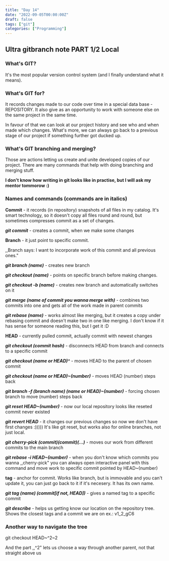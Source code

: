 ```yaml
---
title: "Day 14"
date: "2022-09-05T00:00:00Z"
draft: false
tags: ["git"]
categories: ["Programming"]
---
```


## **Ultra gitbranch note PART 1/2 Local** 

### What's GIT?

It's the most popular version control system (and I finally understand what it means). 

### What's GIT for?

It records changes made to our code over time in a special data base - REPOSITORY. It also give as an opportunity to work with someone else on the same project in the same time.

In favour of that we can look at our project history and see who and when made which changes. What's more, we can always go back to a previous stage of our project if something further got ducked up.

### What's GIT branching and merging?

Those are actions letting us create and unite developed copies of our project. There are many commands that help with doing branching and merging stuff.

**I don't know how writing in git looks like in practise, but I will ask my mentor tommorow :)**

### Names and commands (commands are in italics)

**Commit** - it records (in repository) snapshots of all files in my catalog. It's smart technology, so it doesn't copy all files round and round, but sometimes compresses commit as a set of changes.

***git commit*** - creates a commit, when we make some changes

**Branch** - it just point to specific commit. 

,,Branch says: I want to incorporate work of this commit and all previous ones."

***git branch (name)*** - creates new branch

***git checkout (name)*** - points on specific branch before making changes.

***git checkout -b (name)*** - creates new branch and automatically switches on it

***git merge (name of commit you wanna merge with)*** - combines two commits into one and gets all of the work made in parent commits

***git rebase (name)*** - works almost like merging, but it creates a copy under rebasing commit and doesn't make two in one like merging. I don't know if it has sense for someone reading this, but I get it :D

**HEAD** - currently pulled commit, actually commit with newest changes

***git checkout (commit hash)*** - disconnects HEAD from branch and connects to a specific commit

***git checkout (name or HEAD)^*** - moves HEAD to the parent of chosen commit

***git checkout (name or HEAD)~(number)*** - moves HEAD (number) steps back

***git branch -f (branch name) (name or HEAD)~(number)*** - forcing chosen branch to move (number) steps back

***git reset HEAD~(number)*** - now our local repository looks like reseted commit never existed

***git revert HEAD*** - it changes our previous changes so now we don't have first changes :))))) It's like git reset, but works also for online branches, not just local.

***git cherry-pick (commit)(commit)(...)*** - moves our work from different commits to the main branch

***git rebase -i HEAD~(number)*** - when you don't know which commits you wanna ,,cherry-pick" you can always open interactive panel with this command and move work to specific commit pointed by HEAD~(number)

**tag** - anchor for commit. Works like branch, but is immovable and you can't update it, you can just go back to it if it's necesery. It has its own name.

***git tag (name) (commit[if not, HEAD])*** - gives a named tag to a specific commit

***git describe*** - helps us getting know our location on the repository tree. Shows the closest tags and a commit we are on ex.: v1_2_gC6

### Another way to navigate the tree 

git checkout HEAD~^2~2

And the part ,,^2" lets us choose a way through another parent, not that straight above us



